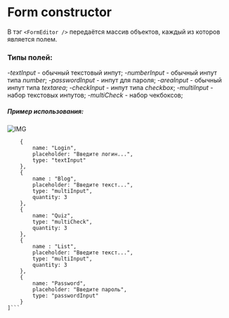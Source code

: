 # Form constructor

В тэг ```<FormEditor />``` передаётся массив объектов, каждый из которов является полем.

### Типы полей:

-_textInput_ - обычный текстовый инпут;
-_numberInput_ - обычный инпут типа *number*;
-_passwordInput_ - инпут для пароля;
-_areaInput_ - обычный инпут типа *textarea*;
-_checkInput_ - инпут типа *checkbox*;
-_multiInput_ - набор текстовых инпутов;
-_multiCheck_ - набор чекбоксов;

##### Пример использования:
![IMG](https://sun9-57.userapi.com/impg/ZLzeKIpY7qafSqobCSBuhtEmpjhBIiLVpoNZjQ/tBQLq39Gnow.jpg?size=425x908&quality=96&sign=6cc570805743b9faf96b7fc3460f089a&type=album)
```const randomProps = [
    {
        name: "Login",
        placeholder: "Введите логин...",
        type: "textInput"
    },
    { 
        name : "Blog",
        placeholder: "Введите текст...",
        type: "multiInput",
        quantity: 3
    },
    { 
        name: "Quiz",
        type: "multiCheck",
        quantity: 3
    },
    { 
        name : "List",
        placeholder: "Введите текст...",
        type: "multiInput",
        quantity: 3
    },
    {
        name: "Password",
        placeholder: "Введите пароль",
        type: "passwordInput"
    }
]```

